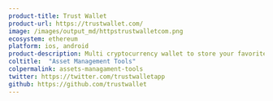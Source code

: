 ```yaml
---
product-title: Trust Wallet
product-url: https://trustwallet.com/
image: /images/output_md/httpstrustwalletcom.png
ecosystem: ethereum
platform: ios, android
product-description: Multi cryptocurrency wallet to store your favorite ERC721 & ERC20 tokens.
coltitle:  "Asset Management Tools"
colpermalink: assets-managament-tools
twitter: https://twitter.com/trustwalletapp
github: https://github.com/trustwallet
---
```

